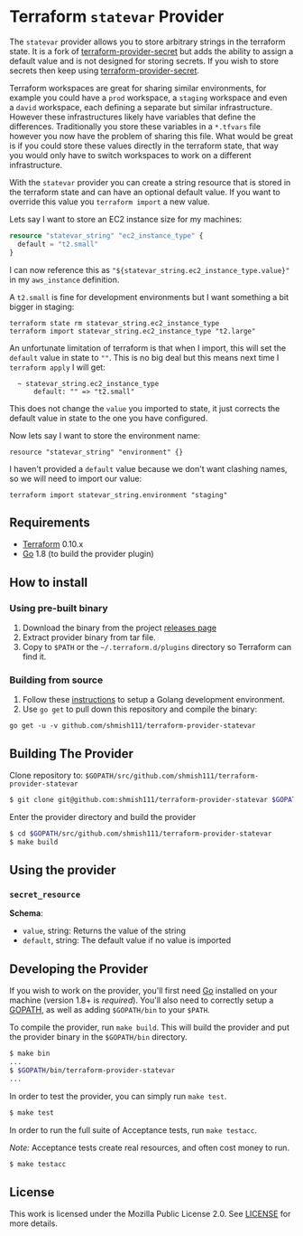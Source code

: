 Terraform `statevar` Provider
===================================

The `statevar` provider allows you to store arbitrary strings in the terraform state. It is a fork of [terraform-provider-secret](https://github.com/tweag/terraform-provider-secret) but adds the ability to assign a default value and is not designed for storing secrets. If you wish to store secrets then keep using [terraform-provider-secret](https://github.com/tweag/terraform-provider-secret).

Terraform workspaces are great for sharing similar environments, for example you could have a `prod` workspace, a `staging` workspace and even a `david` workspace, each defining a separate but similar infrastructure. However these infrastructures likely have variables that define the differences. Traditionally you store these variables in a `*.tfvars` file however you now have the problem of sharing this file. What would be great is if you could store these values directly in the terraform state, that way you would only have to switch workspaces to work on a different infrastructure.

With the `statevar` provider you can create a string resource that is stored in the terraform state and can have an optional default value. If you want to override this value you `terraform import` a new value.

Lets say I want to store an EC2 instance size for my machines:
```terraform
resource "statevar_string" "ec2_instance_type" {
  default = "t2.small"
}
```

I can now reference this as `"${statevar_string.ec2_instance_type.value}"` in my `aws_instance` definition.

A `t2.small` is fine for development environments but I want something a bit bigger in staging:
```
terraform state rm statevar_string.ec2_instance_type
terraform import statevar_string.ec2_instance_type "t2.large"
```
An unfortunate limitation of terraform is that when I import, this will set the `default` value in state to `""`. This is no big deal but this means next time I `terraform apply` I will get:
```
  ~ statevar_string.ec2_instance_type
      default: "" => "t2.small"
```
This does not change the `value` you imported to state, it just corrects the default value in state to the one you have configured.

Now lets say I want to store the environment name:
```
resource "statevar_string" "environment" {}
```
I haven't provided a `default` value because we don't want clashing names, so we will need to import our value:
```
terraform import statevar_string.environment "staging"
```

## Requirements

-	[Terraform](https://www.terraform.io/downloads.html) 0.10.x
-	[Go](https://golang.org/doc/install) 1.8 (to build the provider plugin)

## How to install

### Using pre-built binary

1. Download the binary from the project [releases page](https://github.com/shmish111/terraform-provider-statevar/releases/latest)
2. Extract provider binary from tar file.
3. Copy to `$PATH` or the `~/.terraform.d/plugins` directory so Terraform can find it.

### Building from source

1. Follow these [instructions](https://golang.org/doc/install) to setup a Golang development environment.
2. Use `go get` to pull down this repository and compile the binary:

```
go get -u -v github.com/shmish111/terraform-provider-statevar
```

## Building The Provider

Clone repository to: `$GOPATH/src/github.com/shmish111/terraform-provider-statevar`

```sh
$ git clone git@github.com:shmish111/terraform-provider-statevar $GOPATH/src/github.com/shmish111/terraform-provider-statevar
```

Enter the provider directory and build the provider

```sh
$ cd $GOPATH/src/github.com/shmish111/terraform-provider-statevar
$ make build
```

Using the provider
----------------------

### `secret_resource`

**Schema**:

* `value`, string: Returns the value of the string
* `default`, string: The default value if no value is imported

## Developing the Provider

If you wish to work on the provider, you'll first need [Go](http://www.golang.org) installed on your machine (version 1.8+ is *required*). You'll also need to correctly setup a [GOPATH](http://golang.org/doc/code.html#GOPATH), as well as adding `$GOPATH/bin` to your `$PATH`.

To compile the provider, run `make build`. This will build the provider and put the provider binary in the `$GOPATH/bin` directory.

```sh
$ make bin
...
$ $GOPATH/bin/terraform-provider-statevar
...
```

In order to test the provider, you can simply run `make test`.

```sh
$ make test
```

In order to run the full suite of Acceptance tests, run `make testacc`.

*Note:* Acceptance tests create real resources, and often cost money to run.

```sh
$ make testacc
```

## License

This work is licensed under the Mozilla Public License 2.0. See
[LICENSE](LICENSE) for more details.